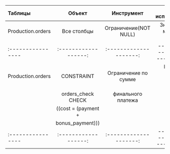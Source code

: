| Таблицы          | Объект             | Инструмент           | Для чего используется          |
|:---------------- |:------------------:|:--------------------:| ------------------------------:|
|Production.orders | Все столбцы        | Ограничение(NOT NULL)| Значения не могут быть нулевыми|
|:---------------- |:------------------:|:--------------------:| ------------------------------:|
|Production.orders | CONSTRAINT         | Ограничение по сумме | Проверяет сумму общего платежа |
|                  | orders_check CHECK | финального платежа   | путем сложения.                |
|                  | ((cost = (payment +|                      |                                |
|                  | bonus_payment)))   |                      |                                |
|:---------------- |:------------------:|:--------------------:| ------------------------------:|